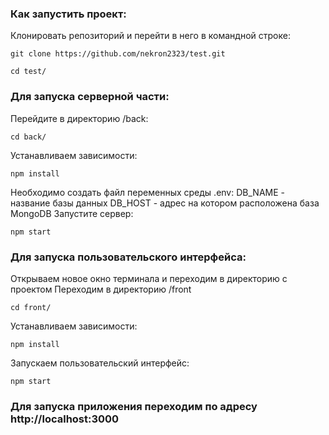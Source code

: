 ### Как запустить проект:

Клонировать репозиторий и перейти в него в командной строке:

```
git clone https://github.com/nekron2323/test.git
```
```
cd test/
```
### Для запуска серверной части:
Перейдите в директорию /back:
```
cd back/
```
Устанавливаем зависимости:
```
npm install
```
Необходимо создать файл переменных среды .env:
  DB_NAME - название базы данных
  DB_HOST - адрес на котором расположена база MongoDB
Запустите сервер:
```
npm start
```

### Для запуска пользовательского интерфейса:
Открываем новое окно терминала и переходим в директорию с проектом
Переходим в директорию /front
```
cd front/
```
Устанавливаем зависимости:
```
npm install
```
Запускаем пользовательский интерфейс:
```
npm start
```
### Для запуска приложения переходим по адресу http://localhost:3000
